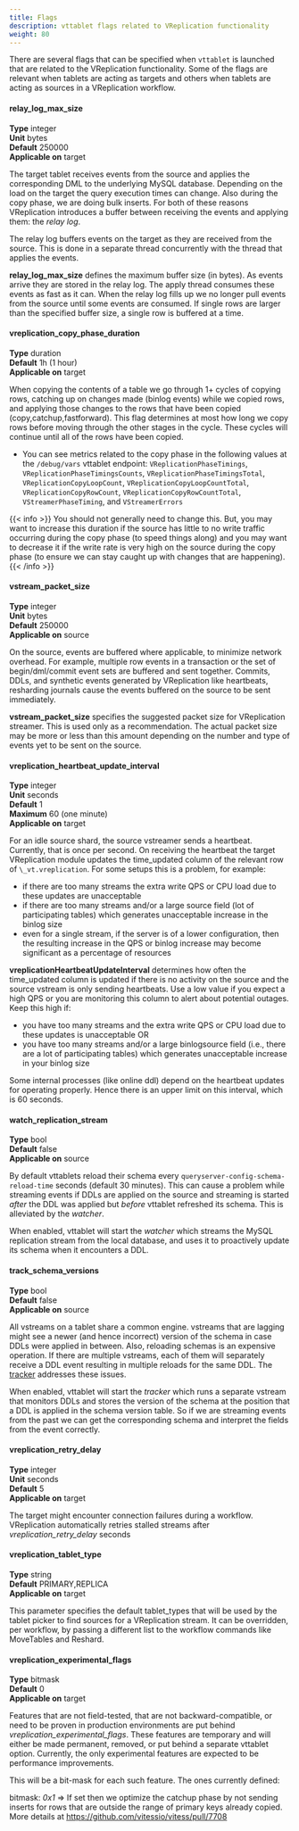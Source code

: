 ```yaml
---
title: Flags
description: vttablet flags related to VReplication functionality
weight: 80
---
```


There are several flags that can be specified when `vttablet` is launched that are related to the
VReplication functionality. Some of the flags are relevant when tablets are acting as targets and others when tablets are acting as sources in a VReplication workflow.

#### relay_log_max_size

**Type** integer\
**Unit** bytes\
**Default** 250000\
**Applicable on** target

The target tablet receives events from the source and applies the corresponding DML to the underlying MySQL database. Depending on the load on the target the query execution times can change. Also during the copy
phase, we are doing bulk inserts. For both of these reasons VReplication introduces a buffer between receiving the events and applying them: the _relay log_.

The relay log buffers events on the target as they are received from the source. This is done in a separate thread concurrently with the thread that applies the events.

**relay_log_max_size** defines the maximum buffer size (in bytes). As events arrive they are stored in the relay log. The apply thread consumes these events as fast as it can. When the relay log fills up we no longer pull
events from the source until some events are consumed. If single rows are larger than the specified buffer size, a single row is buffered at a time.

#### vreplication_copy_phase_duration

**Type** duration\
**Default** 1h (1 hour)\
**Applicable on** target

When copying the contents of a table we go through 1+ cycles of copying rows, catching up on changes made (binlog events) while we copied rows, and applying those changes to the rows that have been copied (copy,catchup,fastforward). This flag determines at most how long we copy rows before moving through the other stages in the cycle. These cycles will continue until all of the rows have been copied.

* You can see metrics related to the copy phase in the following values at the `/debug/vars` vttablet endpoint: `VReplicationPhaseTimings`, `VReplicationPhaseTimingsCounts`, `VReplicationPhaseTimingsTotal`, `VReplicationCopyLoopCount`, `VReplicationCopyLoopCountTotal`, `VReplicationCopyRowCount`, `VReplicationCopyRowCountTotal`, `VStreamerPhaseTiming`, and `VStreamerErrors`

{{< info >}}
You should not generally need to change this. But, you may want to increase this duration if the source has little to no write traffic occurring during the copy phase (to speed things along) and you may want to decrease it if the write rate is very high on the source during the copy phase (to ensure we can stay caught up with changes that are happening).
{{< /info >}}

#### vstream_packet_size

**Type** integer\
**Unit** bytes\
**Default** 250000\
**Applicable on** source

On the source, events are buffered where applicable, to minimize network overhead. For example, multiple row events in a transaction or the set of begin/dml/commit event sets are buffered and sent together. Commits, DDLs, and synthetic events generated by VReplication like heartbeats, resharding journals cause the events buffered on the source to be sent immediately.

**vstream_packet_size** specifies the suggested packet size for VReplication streamer. This is used only as a recommendation. The actual packet size may be more or less than this amount depending on the number and type of events yet to be sent on the source.

#### vreplication_heartbeat_update_interval

**Type** integer\
**Unit** seconds\
**Default** 1\
**Maximum** 60 (one minute)\
**Applicable on** target

For an idle source shard, the source vstreamer sends a heartbeat. Currently, that is once per second. On receiving the heartbeat the target VReplication module updates the time_updated column of the relevant row of `\_vt.vreplication`. For some setups this is a problem, for example:

* if there are too many streams the extra write QPS or CPU load due to these updates are unacceptable
* if there are too many streams and/or a large source field (lot of participating tables) which generates unacceptable increase in the binlog size
* even for a single stream, if the server is of a lower configuration, then the resulting increase in the QPS or binlog increase may become significant as a percentage of resources

**vreplicationHeartbeatUpdateInterval** determines how often the time_updated column is updated if there is no activity on the source and the source vstream is only sending heartbeats. Use a low value if you expect a high QPS or you are monitoring this column to alert about potential outages. Keep this high if:

* you have too many streams and the extra write QPS or CPU load due to these updates is unacceptable OR
 * you have too many streams and/or a large binlogsource field (i.e., there are a lot of participating tables) which generates unacceptable increase in your binlog size

Some internal processes (like online ddl) depend on the heartbeat updates for operating properly. Hence there is an upper limit on this interval, which is 60 seconds.

#### watch_replication_stream

**Type** bool\
**Default** false\
**Applicable on** source

By default vttablets reload their schema every `queryserver-config-schema-reload-time` seconds (default 30 minutes). This can cause a problem while streaming events if DDLs are applied on the source and streaming is started _after_ the DDL was applied but _before_ vttablet refreshed its schema. This is alleviated by the _watcher_.

When enabled, vttablet will start the _watcher_ which streams the MySQL replication stream from the local database, and uses it to proactively update its schema when it encounters a DDL.

#### track_schema_versions

**Type** bool\
**Default** false\
**Applicable on** source

All vstreams on a tablet share a common engine. vstreams that are lagging might see a newer (and hence incorrect) version of the schema in case DDLs were applied in between. Also, reloading schemas is an expensive operation. If there are multiple vstreams, each of them will separately receive a DDL event resulting in multiple reloads for the same DDL. The [tracker](../internal/tracker) addresses these issues.

When enabled, vttablet will start the _tracker_ which runs a separate vstream that monitors DDLs and stores the version of the schema at the position that a DDL is applied in the schema version table. So if we are streaming events from the past we can get the corresponding schema and interpret the fields from the event correctly.

#### vreplication_retry_delay

**Type** integer\
**Unit** seconds\
**Default** 5\
**Applicable on** target

The target might encounter connection failures during a workflow. VReplication automatically retries
stalled streams after _vreplication_retry_delay_ seconds

#### vreplication_tablet_type

**Type** string\
**Default** PRIMARY,REPLICA\
**Applicable on** target

This parameter specifies the default tablet_types that will be used by the tablet picker to find sources for a VReplication stream. It can be overridden, per workflow, by passing a different list to the workflow commands like MoveTables and Reshard.

#### vreplication_experimental_flags

**Type** bitmask\
**Default** 0\
**Applicable on** target

Features that are not field-tested, that are not backward-compatible, or need to be proven in production environments are put behind _vreplication_experimental_flags_. These features are temporary and will either be made permanent, removed, or put behind a separate vttablet option. Currently, the only experimental features are expected to be performance improvements.

This will be a bit-mask for each such feature. The ones currently defined:

bitmask: *0x1* => If set then we optimize the catchup phase by not sending inserts for rows that are outside the range of primary keys already copied. More details at https://github.com/vitessio/vitess/pull/7708
